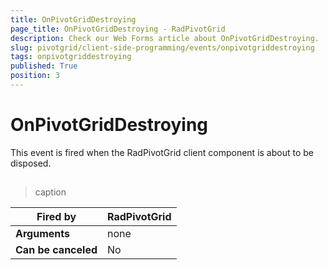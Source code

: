 ```yaml
---
title: OnPivotGridDestroying
page_title: OnPivotGridDestroying - RadPivotGrid
description: Check our Web Forms article about OnPivotGridDestroying.
slug: pivotgrid/client-side-programming/events/onpivotgriddestroying
tags: onpivotgriddestroying
published: True
position: 3
---
```


# OnPivotGridDestroying



This event is fired when the RadPivotGrid client component is about to be disposed.

## 


>caption  

|  **Fired by**  | RadPivotGrid |
| ------ | ------ |
| **Arguments** |none|
| **Can be canceled** |No|
